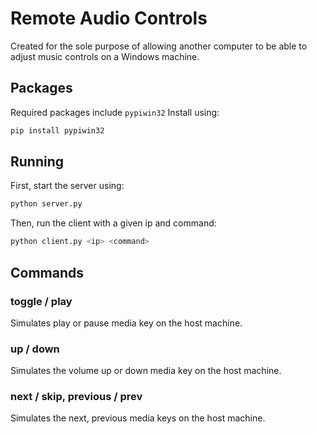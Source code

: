 # Remote Audio Controls

Created for the sole purpose of allowing another computer to be able to adjust music controls on a Windows machine.

## Packages

Required packages include `pypiwin32`
Install using:

```sh
pip install pypiwin32
```

## Running

First, start the server using:

```sh
python server.py
```

Then, run the client with a given ip and command:

```sh
python client.py <ip> <command>
```

## Commands

### toggle / play

Simulates play or pause media key on the host machine.

### up / down

Simulates the volume up or down media key on the host machine.

### next / skip, previous / prev

Simulates the next, previous media keys on the host machine.
